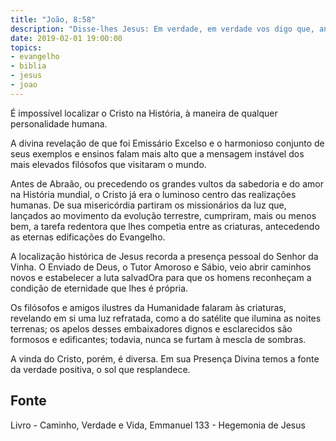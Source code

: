 ```yaml
---
title: "João, 8:58"
description: "Disse-lhes Jesus: Em verdade, em verdade vos digo que, antes que Abraão existisse, eu sou."
date: 2019-02-01 19:00:00
topics: 
- evangelho
- biblia
- jesus
- joao
---
```


É impossível localizar o Cristo na História, à maneira de qualquer
personalidade humana.

A divina revelação de que foi Emissário Excelso e o harmonioso conjunto
de seus exemplos e ensinos falam mais alto que a mensagem instável dos
mais elevados filósofos que visitaram o mundo.

Antes de Abraão, ou precedendo os grandes vultos da sabedoria e do
amor na História mundial, o Cristo já era o luminoso centro das realizaçôes
humanas. De sua misericórdia partiram os missionários da luz que, lançados
ao movimento da evolução terrestre, cumpriram, mais ou menos bem, a tarefa
redentora que lhes competia entre as criaturas, antecedendo as eternas
edificações do Evangelho.

A localização histórica de Jesus recorda a presença pessoal do Senhor da
Vinha. O Enviado de Deus, o Tutor Amoroso e Sábio, veio abrir caminhos
novos e estabelecer a luta salvadOra para que os homens reconheçam a
condição de eternidade que lhes é própria.

Os filósofos e amigos ilustres da Humanidade falaram às criaturas,
revelando em si uma luz refratada, como a do satélite que ilumina as noites
terrenas; os apelos desses embaixadores dignos e esclarecidos são formosos
e edificantes; todavia, nunca se furtam à mescla de sombras.

A vinda do Cristo, porém, é diversa. Em sua Presença Divina temos a fonte
da verdade positiva, o sol que resplandece.


## Fonte
Livro - Caminho, Verdade e Vida, Emmanuel
133 - Hegemonia de Jesus
